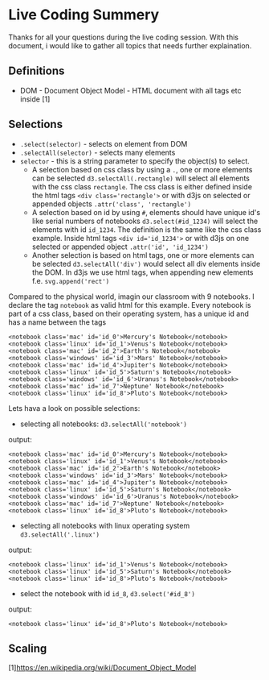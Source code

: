# Live Coding Summery
Thanks for all your questions during the live coding session. With this document, i would like to gather all topics that needs further explaination.

## Definitions

* DOM - Document Object Model - HTML document with all tags etc inside [1]

## Selections

* `.select(selector)` - selects on element from DOM
* `.selectAll(selector)`  - selects many elements 
* `selector` - this is a string parameter to specify the object(s) to select. 
    - A selection based on css class by using a `.`, one or more elements can be selected
    `d3.selectAll(.rectangle)` will select all elements with the css class `rectangle`. The css class is either defined inside the html tags `<div class='rectangle'>` or with d3js on selected or appended objects `.attr('class', 'rectangle')`
    - A selection based on id by using `#`, elements should have unique id's like serial numbers of notebooks
    `d3.select(#id_1234)` will select the elements with id `id_1234`. The definition is the same like the css class example. Inside html tags `<div id='id_1234'>` or with d3js on one selected or appended object `.attr('id', 'id_1234')`
    - Another selection is based on html tags, one or more elements can be selected
    `d3.selectAll('div')` would select all div elements inside the DOM. In d3js we use html tags, when appending new elements f.e. `svg.append('rect')`

Compared to the physical world, imagin our classroom with 9 notebooks. I declare the tag `notebook` as valid html for this example. Every notebook is part of a css class, based on their operating system, has a unique id and has a name between the tags

```
<notebook class='mac' id='id_0'>Mercury's Notebook</notebook> 
<notebook class='linux' id='id_1'>Venus's Notebook</notebook> 
<notebook class='mac' id='id_2'>Earth's Notebook</notebook> 
<notebook class='windows' id='id_3'>Mars' Notebook</notebook> 
<notebook class='mac' id='id_4'>Jupiter's Notebook</notebook> 
<notebook class='linux' id='id_5'>Saturn's Notebook</notebook> 
<notebook class='windows' id='id_6'>Uranus's Notebook</notebook> 
<notebook class='mac' id='id_7'>Neptune' Notebook</notebook> 
<notebook class='linux' id='id_8'>Pluto's Notebook</notebook> 
```

Lets hava a look on possible selections:

* selecting all notebooks: `d3.selectAll('notebook')` 

output:
```
<notebook class='mac' id='id_0'>Mercury's Notebook</notebook> 
<notebook class='linux' id='id_1'>Venus's Notebook</notebook> 
<notebook class='mac' id='id_2'>Earth's Notebook</notebook> 
<notebook class='windows' id='id_3'>Mars' Notebook</notebook> 
<notebook class='mac' id='id_4'>Jupiter's Notebook</notebook> 
<notebook class='linux' id='id_5'>Saturn's Notebook</notebook> 
<notebook class='windows' id='id_6'>Uranus's Notebook</notebook> 
<notebook class='mac' id='id_7'>Neptune' Notebook</notebook> 
<notebook class='linux' id='id_8'>Pluto's Notebook</notebook> 
```

* selecting all notebooks with linux operating system `d3.selectAll('.linux')`

output:
```
<notebook class='linux' id='id_1'>Venus's Notebook</notebook> 
<notebook class='linux' id='id_5'>Saturn's Notebook</notebook> 
<notebook class='linux' id='id_8'>Pluto's Notebook</notebook> 
```

* select the notebook with id `id_8`, `d3.select('#id_8')`

output:
```
<notebook class='linux' id='id_8'>Pluto's Notebook</notebook> 
```


## Scaling

[1]https://en.wikipedia.org/wiki/Document_Object_Model
